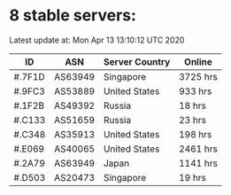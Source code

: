 # 8 stable servers:

Latest update at: Mon Apr 13 13:10:12 UTC 2020

| ID | ASN | Server Country | Online |
| -- | --- | -------------- | ------ |
| #.7F1D | AS63949 | Singapore | 3725 hrs |
| #.9FC3 | AS53889 | United States | 933 hrs |
| #.1F2B | AS49392 | Russia | 18 hrs |
| #.C133 | AS51659 | Russia | 23 hrs |
| #.C348 | AS35913 | United States | 198 hrs |
| #.E069 | AS40065 | United States | 2461 hrs |
| #.2A79 | AS63949 | Japan | 1141 hrs |
| #.D503 | AS20473 | Singapore | 19 hrs |


